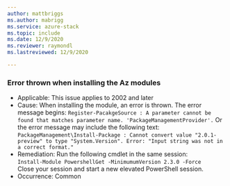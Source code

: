 ```yaml
---
author: mattbriggs
ms.author: mabrigg
ms.service: azure-stack
ms.topic: include
ms.date: 12/9/2020
ms.reviewer: raymondl
ms.lastreviewed: 12/9/2020

---
```


### Error thrown when installing the Az modules

- Applicable: This issue applies to 2002 and later
- Cause: When installing the module, an error is thrown. The error message begins: `Register-PacakgeSource : A parameter cannot be found that matches parameter name. 'PackageManagementProvider'.` Or the error message may include the following text: `PackageManagement\Install-Package : Cannot convert value "2.0.1-preview" to type "System.Version". Error: "Input string was not in a correct format."`
- Remediation: Run the following cmdlet in the same session:  
    `Install-Module PowershellGet -MinimumumVersion 2.3.0 -Force`  
Close your session and start a new elevated PowerShell session.
- Occurrence: Common